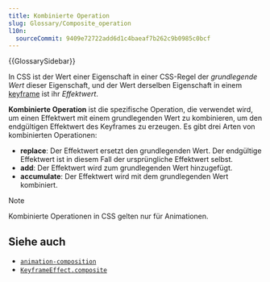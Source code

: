 ```yaml
---
title: Kombinierte Operation
slug: Glossary/Composite_operation
l10n:
  sourceCommit: 9409e72722add6d1c4baeaf7b262c9b0985c0bcf
---
```


{{GlossarySidebar}}

In CSS ist der Wert einer Eigenschaft in einer CSS-Regel der _grundlegende Wert_ dieser Eigenschaft, und der Wert derselben Eigenschaft in einem [keyframe](/de/docs/Web/CSS/@keyframes) ist ihr _Effektwert_.

**Kombinierte Operation** ist die spezifische Operation, die verwendet wird, um einen Effektwert mit einem grundlegenden Wert zu kombinieren, um den endgültigen Effektwert des Keyframes zu erzeugen. Es gibt drei Arten von kombinierten Operationen:

- **replace**: Der Effektwert ersetzt den grundlegenden Wert. Der endgültige Effektwert ist in diesem Fall der ursprüngliche Effektwert selbst.
- **add**: Der Effektwert wird zum grundlegenden Wert hinzugefügt.
- **accumulate**: Der Effektwert wird mit dem grundlegenden Wert kombiniert.

> [!NOTE]
> Kombinierte Operationen in CSS gelten nur für Animationen.

## Siehe auch

- [`animation-composition`](/de/docs/Web/CSS/animation-composition)
- [`KeyframeEffect.composite`](/de/docs/Web/API/KeyframeEffect/composite)
